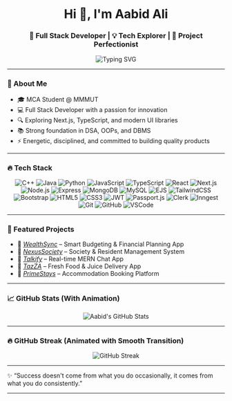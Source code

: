 <h1 align="center">Hi 👋, I'm Aabid Ali</h1>
<h3 align="center">🚀 Full Stack Developer | 💡 Tech Explorer | 🎯 Project Perfectionist</h3>

<!-- Typing Animation -->
<p align="center">
  <img src="https://readme-typing-svg.herokuapp.com?font=Fira+Code&size=24&duration=3000&pause=1000&color=F7B42C&vCenter=true&center=true&width=600&lines=Full+Stack+Developer+%F0%9F%94%A5;MERN+Stack+Proficient+%F0%9F%92%BB;Passionate+Problem+Solver+%F0%9F%A4%96;Always+Learning+%F0%9F%9A%80" alt="Typing SVG" />
</p>

---

### 🧠 About Me

- 🎓 MCA Student @ MMMUT
- 💻 Full Stack Developer with a passion for innovation
- 🔍 Exploring Next.js, TypeScript, and modern UI libraries
- 📚 Strong foundation in DSA, OOPs, and DBMS
- ⚡ Energetic, disciplined, and committed to building quality products

---

### 🔥 Tech Stack

<!-- Animated Tech Stack Badges -->
<p align="center">
  <img src="https://img.shields.io/badge/-C++-black?style=for-the-badge&logo=cplusplus&logoColor=white" alt="C++"/>
  <img src="https://img.shields.io/badge/-Java-black?style=for-the-badge&logo=openjdk&logoColor=white" alt="Java"/>
  <img src="https://img.shields.io/badge/-Python-black?style=for-the-badge&logo=python&logoColor=white" alt="Python"/>
  <img src="https://img.shields.io/badge/-JavaScript-black?style=for-the-badge&logo=javascript&logoColor=white" alt="JavaScript"/>
  <img src="https://img.shields.io/badge/-TypeScript-black?style=for-the-badge&logo=typescript&logoColor=white" alt="TypeScript"/>
  <img src="https://img.shields.io/badge/-React-black?style=for-the-badge&logo=react&logoColor=white" alt="React"/>
  <img src="https://img.shields.io/badge/-Next.js-black?style=for-the-badge&logo=next.js&logoColor=white" alt="Next.js"/>
  <img src="https://img.shields.io/badge/-Node.js-black?style=for-the-badge&logo=node.js&logoColor=white" alt="Node.js"/>
  <img src="https://img.shields.io/badge/-Express-black?style=for-the-badge&logo=express&logoColor=white" alt="Express"/>
  <img src="https://img.shields.io/badge/-MongoDB-black?style=for-the-badge&logo=mongodb&logoColor=white" alt="MongoDB"/>
  <img src="https://img.shields.io/badge/-MySQL-black?style=for-the-badge&logo=mysql&logoColor=white" alt="MySQL"/>
  <img src="https://img.shields.io/badge/-EJS-black?style=for-the-badge&logo=ejs&logoColor=white" alt="EJS"/>
  <img src="https://img.shields.io/badge/-TailwindCSS-black?style=for-the-badge&logo=tailwind-css&logoColor=white" alt="TailwindCSS"/>
  <img src="https://img.shields.io/badge/-Bootstrap-black?style=for-the-badge&logo=bootstrap&logoColor=white" alt="Bootstrap"/>
  <img src="https://img.shields.io/badge/-HTML5-black?style=for-the-badge&logo=html5&logoColor=white" alt="HTML5"/>
  <img src="https://img.shields.io/badge/-CSS3-black?style=for-the-badge&logo=css3&logoColor=white" alt="CSS3"/>
  <img src="https://img.shields.io/badge/-JWT-black?style=for-the-badge&logo=json-web-tokens&logoColor=white" alt="JWT"/>
  <img src="https://img.shields.io/badge/-Passport.js-black?style=for-the-badge&logo=passport&logoColor=white" alt="Passport.js"/>
  <img src="https://img.shields.io/badge/-Clerk-black?style=for-the-badge&logo=clerk&logoColor=white" alt="Clerk"/>
  <img src="https://img.shields.io/badge/-Inngest-black?style=for-the-badge&logo=inngest&logoColor=white" alt="Inngest"/>
  <img src="https://img.shields.io/badge/-Git-black?style=for-the-badge&logo=git&logoColor=white" alt="Git"/>
  <img src="https://img.shields.io/badge/-GitHub-black?style=for-the-badge&logo=github&logoColor=white" alt="GitHub"/>
  <img src="https://img.shields.io/badge/-VSCode-black?style=for-the-badge&logo=visualstudiocode&logoColor=white" alt="VSCode"/>
</p>

---

### 🌟 Featured Projects

- 💸 *[WealthSync](#)* – Smart Budgeting & Financial Planning App  
- 🏢 *[NexusSociety](#)* – Society & Resident Management System  
- 💬 *[Talkify](#)* – Real-time MERN Chat App  
- 🍹 *[TazZA](#)* – Fresh Food & Juice Delivery App  
- 🏡 *[PrimeStays](#)* – Accommodation Booking Platform  

---

### 📈 GitHub Stats (With Animation)

<p align="center">
  <img src="https://github-readme-stats.vercel.app/api?username=aabidali641&show_icons=true&theme=radical&count_private=true&hide_title=true&hide=prs" alt="Aabid's GitHub Stats" />
</p>

---

### 🔥 GitHub Streak (Animated with Smooth Transition)

<p align="center">
  <img src="https://streak-stats.demolab.com/?user=aabidali641&theme=radical&hide_border=true&date_format=M%20j%5B%2C%20Y%5D&stroke=DD3C00&ring=DD3C00&fire=DD3C00" alt="GitHub Streak" />
</p>

---

✨ “Success doesn't come from what you do occasionally, it comes from what you do consistently.”

---


